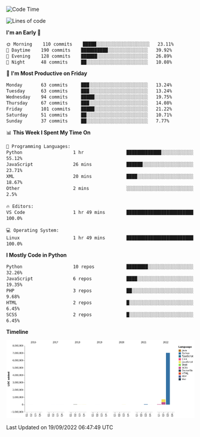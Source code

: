 <!--START_SECTION:waka-->
![Code Time](http://img.shields.io/badge/Code%20Time-1%2C823%20hrs%2025%20mins-blue)

![Lines of code](https://img.shields.io/badge/From%20Hello%20World%20I%27ve%20Written-8%20Million%20lines%20of%20code-blue)

**I'm an Early 🐤** 

```text
🌞 Morning    110 commits    █████░░░░░░░░░░░░░░░░░░░░   23.11% 
🌆 Daytime    190 commits    ██████████░░░░░░░░░░░░░░░   39.92% 
🌃 Evening    128 commits    ██████░░░░░░░░░░░░░░░░░░░   26.89% 
🌙 Night      48 commits     ██░░░░░░░░░░░░░░░░░░░░░░░   10.08%

```
📅 **I'm Most Productive on Friday** 

```text
Monday       63 commits     ███░░░░░░░░░░░░░░░░░░░░░░   13.24% 
Tuesday      63 commits     ███░░░░░░░░░░░░░░░░░░░░░░   13.24% 
Wednesday    94 commits     █████░░░░░░░░░░░░░░░░░░░░   19.75% 
Thursday     67 commits     ███░░░░░░░░░░░░░░░░░░░░░░   14.08% 
Friday       101 commits    █████░░░░░░░░░░░░░░░░░░░░   21.22% 
Saturday     51 commits     ██░░░░░░░░░░░░░░░░░░░░░░░   10.71% 
Sunday       37 commits     ██░░░░░░░░░░░░░░░░░░░░░░░   7.77%

```


📊 **This Week I Spent My Time On** 

```text
💬 Programming Languages: 
Python                   1 hr                █████████████░░░░░░░░░░░░   55.12% 
JavaScript               26 mins             ██████░░░░░░░░░░░░░░░░░░░   23.71% 
XML                      20 mins             ████░░░░░░░░░░░░░░░░░░░░░   18.67% 
Other                    2 mins              ░░░░░░░░░░░░░░░░░░░░░░░░░   2.5%

🔥 Editors: 
VS Code                  1 hr 49 mins        █████████████████████████   100.0%

💻 Operating System: 
Linux                    1 hr 49 mins        █████████████████████████   100.0%

```

**I Mostly Code in Python** 

```text
Python                   10 repos            ████████░░░░░░░░░░░░░░░░░   32.26% 
JavaScript               6 repos             ████░░░░░░░░░░░░░░░░░░░░░   19.35% 
PHP                      3 repos             ██░░░░░░░░░░░░░░░░░░░░░░░   9.68% 
HTML                     2 repos             █░░░░░░░░░░░░░░░░░░░░░░░░   6.45% 
SCSS                     2 repos             █░░░░░░░░░░░░░░░░░░░░░░░░   6.45%

```


**Timeline**

![Chart not found](https://raw.githubusercontent.com/telesoho/telesoho/master/charts/bar_graph.png) 


 Last Updated on 19/09/2022 06:47:49 UTC
<!--END_SECTION:waka-->


<!--
**telesoho/telesoho** is a ✨ _special_ ✨ repository because its `README.md` (this file) appears on your GitHub profile.

Here are some ideas to get you started:

- 🔭 I’m currently working on ...
- 🌱 I’m currently learning ...
- 👯 I’m looking to collaborate on ...
- 🤔 I’m looking for help with ...
- 💬 Ask me about ...
- 📫 How to reach me: ...
- 😄 Pronouns: ...
- ⚡ Fun fact: ...
-->
